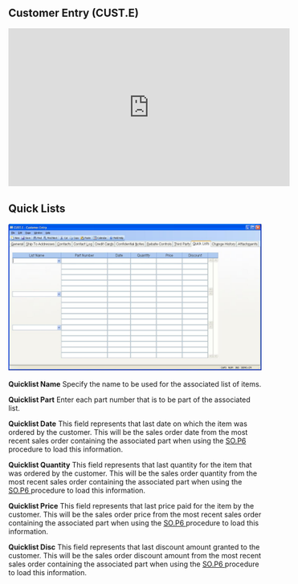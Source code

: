##  Customer Entry (CUST.E)

<PageHeader />

<iframe width="560" height="315" src="https://www.youtube.com/embed/31CNFQMe6h8" title="YouTube video player" frameborder="0" allow="accelerometer; autoplay; clipboard-write; encrypted-media; gyroscope; picture-in-picture" allowfullscreen></iframe>

##  Quick Lists

![](./CUST-E-9.jpg)

**Quicklist Name** Specify the name to be used for the associated list of
items.  
  
**Quicklist Part** Enter each part number that is to be part of the associated
list.  
  
**Quicklist Date** This field represents that last date on which the item was ordered by the customer. This will be the sales order date from the most recent sales order containing the associated part when using the [ SO.P6 ](../../../../MRK-OVERVIEW/MRK-PROCESS/SO-P6/README.md) procedure to load this information.   
  
**Quicklist Quantity** This field represents that last quantity for the item that was ordered by the customer. This will be the sales order quantity from the most recent sales order containing the associated part when using the [ SO.P6 ](../../../../MRK-OVERVIEW/MRK-PROCESS/SO-P6/README.md) procedure to load this information.   
  
**Quicklist Price** This field represents that last price paid for the item by the customer. This will be the sales order price from the most recent sales order containing the associated part when using the [ SO.P6 ](../../../../MRK-OVERVIEW/MRK-PROCESS/SO-P6/README.md) procedure to load this information.   
  
**Quicklist Disc** This field represents that last discount amount granted to the customer. This will be the sales order discount amount from the most recent sales order containing the associated part when using the [ SO.P6 ](../../../../MRK-OVERVIEW/MRK-PROCESS/SO-P6/README.md) procedure to load this information.   
  
  
<badge text= "Version 8.10.57" vertical="middle" />

<PageFooter />